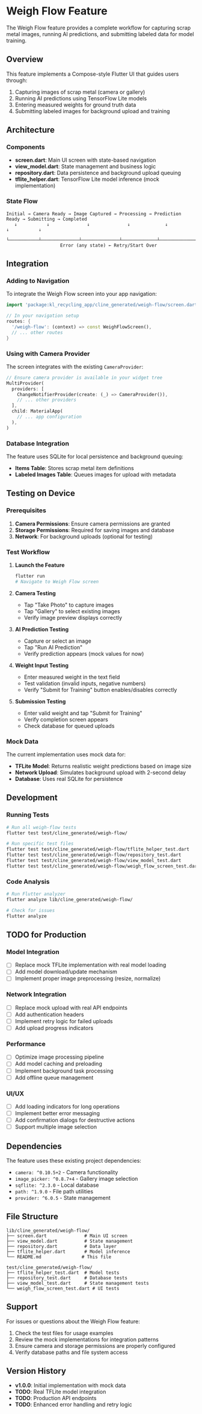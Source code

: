 # Weigh Flow Feature

The Weigh Flow feature provides a complete workflow for capturing scrap metal images, running AI predictions, and submitting labeled data for model training.

## Overview

This feature implements a Compose-style Flutter UI that guides users through:
1. Capturing images of scrap metal (camera or gallery)
2. Running AI predictions using TensorFlow Lite models
3. Entering measured weights for ground truth data
4. Submitting labeled images for background upload and training

## Architecture

### Components

- **screen.dart**: Main UI screen with state-based navigation
- **view_model.dart**: State management and business logic
- **repository.dart**: Data persistence and background upload queuing
- **tflite_helper.dart**: TensorFlow Lite model inference (mock implementation)

### State Flow

```
Initial → Camera Ready → Image Captured → Processing → Prediction Ready → Submitting → Completed
   ↓           ↓              ↓              ↓             ↓                ↓           ↓
   └───────────┴──────────────┴──────────────┴─────────────┴────────────────┴───────────┘
                    Error (any state) ← Retry/Start Over
```

## Integration

### Adding to Navigation

To integrate the Weigh Flow screen into your app navigation:

```dart
import 'package:kl_recycling_app/cline_generated/weigh-flow/screen.dart';

// In your navigation setup
routes: {
  '/weigh-flow': (context) => const WeighFlowScreen(),
  // ... other routes
}
```

### Using with Camera Provider

The screen integrates with the existing `CameraProvider`:

```dart
// Ensure camera provider is available in your widget tree
MultiProvider(
  providers: [
    ChangeNotifierProvider(create: (_) => CameraProvider()),
    // ... other providers
  ],
  child: MaterialApp(
    // ... app configuration
  ),
)
```

### Database Integration

The feature uses SQLite for local persistence and background queuing:

- **Items Table**: Stores scrap metal item definitions
- **Labeled Images Table**: Queues images for upload with metadata

## Testing on Device

### Prerequisites

1. **Camera Permissions**: Ensure camera permissions are granted
2. **Storage Permissions**: Required for saving images and database
3. **Network**: For background uploads (optional for testing)

### Test Workflow

1. **Launch the Feature**
   ```bash
   flutter run
   # Navigate to Weigh Flow screen
   ```

2. **Camera Testing**
   - Tap "Take Photo" to capture images
   - Tap "Gallery" to select existing images
   - Verify image preview displays correctly

3. **AI Prediction Testing**
   - Capture or select an image
   - Tap "Run AI Prediction"
   - Verify prediction appears (mock values for now)

4. **Weight Input Testing**
   - Enter measured weight in the text field
   - Test validation (invalid inputs, negative numbers)
   - Verify "Submit for Training" button enables/disables correctly

5. **Submission Testing**
   - Enter valid weight and tap "Submit for Training"
   - Verify completion screen appears
   - Check database for queued uploads

### Mock Data

The current implementation uses mock data for:
- **TFLite Model**: Returns realistic weight predictions based on image size
- **Network Upload**: Simulates background upload with 2-second delay
- **Database**: Uses real SQLite for persistence

## Development

### Running Tests

```bash
# Run all weigh-flow tests
flutter test test/cline_generated/weigh-flow/

# Run specific test files
flutter test test/cline_generated/weigh-flow/tflite_helper_test.dart
flutter test test/cline_generated/weigh-flow/repository_test.dart
flutter test test/cline_generated/weigh-flow/view_model_test.dart
flutter test test/cline_generated/weigh-flow/weigh_flow_screen_test.dart
```

### Code Analysis

```bash
# Run Flutter analyzer
flutter analyze lib/cline_generated/weigh-flow/

# Check for issues
flutter analyze
```

## TODO for Production

### Model Integration
- [ ] Replace mock TFLite implementation with real model loading
- [ ] Add model download/update mechanism
- [ ] Implement proper image preprocessing (resize, normalize)

### Network Integration
- [ ] Replace mock upload with real API endpoints
- [ ] Add authentication headers
- [ ] Implement retry logic for failed uploads
- [ ] Add upload progress indicators

### Performance
- [ ] Optimize image processing pipeline
- [ ] Add model caching and preloading
- [ ] Implement background task processing
- [ ] Add offline queue management

### UI/UX
- [ ] Add loading indicators for long operations
- [ ] Implement better error messaging
- [ ] Add confirmation dialogs for destructive actions
- [ ] Support multiple image selection

## Dependencies

The feature uses these existing project dependencies:
- `camera: ^0.10.5+2` - Camera functionality
- `image_picker: ^0.8.7+4` - Gallery image selection
- `sqflite: ^2.3.0` - Local database
- `path: ^1.9.0` - File path utilities
- `provider: ^6.0.5` - State management

## File Structure

```
lib/cline_generated/weigh-flow/
├── screen.dart              # Main UI screen
├── view_model.dart          # State management
├── repository.dart          # Data layer
├── tflite_helper.dart       # Model inference
└── README.md               # This file

test/cline_generated/weigh-flow/
├── tflite_helper_test.dart  # Model tests
├── repository_test.dart     # Database tests
├── view_model_test.dart     # State management tests
└── weigh_flow_screen_test.dart # UI tests
```

## Support

For issues or questions about the Weigh Flow feature:
1. Check the test files for usage examples
2. Review the mock implementations for integration patterns
3. Ensure camera and storage permissions are properly configured
4. Verify database paths and file system access

## Version History

- **v1.0.0**: Initial implementation with mock data
- **TODO**: Real TFLite model integration
- **TODO**: Production API endpoints
- **TODO**: Enhanced error handling and retry logic
